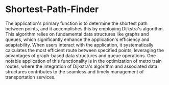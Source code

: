 # Shortest-Path-Finder
The application's primary function is to determine the shortest path between points, and it accomplishes this by employing Dijkstra's algorithm. This algorithm relies on fundamental data structures like graphs and queues, which significantly enhance the application's efficiency and adaptability. When users interact with the application, it systematically calculates the most efficient route between specified points, leveraging the advantages of graph-based data structures and queue operations. One notable application of this functionality is in the optimization of metro train routes, where the integration of Dijkstra's algorithm and associated data structures contributes to the seamless and timely management of transportation services.
